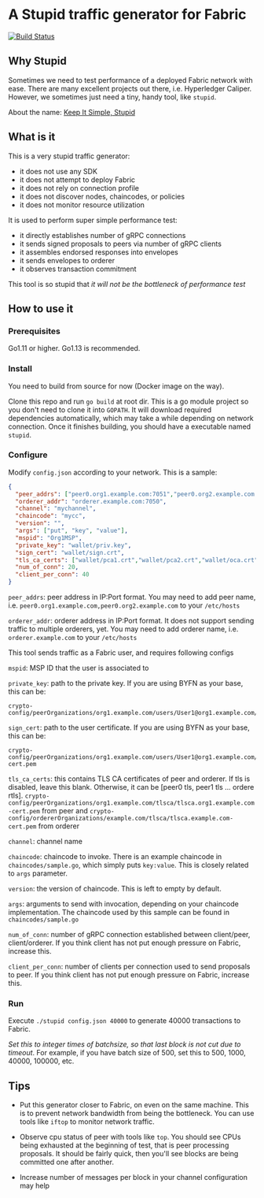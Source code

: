 # A Stupid traffic generator for Fabric

[![Build Status](https://dev.azure.com/guojiannan1101/guojiannan1101/_apis/build/status/guoger.stupid?branchName=master)](https://dev.azure.com/guojiannan1101/guojiannan1101/_build/latest?definitionId=1&branchName=master)
## Why Stupid

Sometimes we need to test performance of a deployed Fabric network with ease. There are many excellent projects out there, i.e. Hyperledger Caliper. However, we sometimes just need a tiny, handy tool, like `stupid`.

About the name: [Keep It Simple, Stupid](https://en.wikipedia.org/wiki/KISS_principle)

## What is it

This is a very stupid traffic generator:
- it does not use any SDK
- it does not attempt to deploy Fabric
- it does not rely on connection profile
- it does not discover nodes, chaincodes, or policies
- it does not monitor resource utilization

It is used to perform super simple performance test:
- it directly establishes number of gRPC connections
- it sends signed proposals to peers via number of gRPC clients
- it assembles endorsed responses into envelopes
- it sends envelopes to orderer
- it observes transaction commitment

This tool is so stupid that *it will not be the bottleneck of performance test*

## How to use it

### Prerequisites

Go1.11 or higher. Go1.13 is recommended.

### Install

You need to build from source for now (Docker image on the way).

Clone this repo and run `go build` at root dir. This is a go module project so you don't need to clone it into `GOPATH`. It will download required dependencies automatically, which may take a while depending on network connection. Once it finishes building, you should have a executable named `stupid`.

### Configure

Modify `config.json` according to your network. This is a sample:
```json
{
  "peer_addrs": ["peer0.org1.example.com:7051","peer0.org2.example.com:9051"],
  "orderer_addr": "orderer.example.com:7050",
  "channel": "mychannel",
  "chaincode": "mycc",
  "version": "",
  "args": ["put", "key", "value"],
  "mspid": "Org1MSP",
  "private_key": "wallet/priv.key",
  "sign_cert": "wallet/sign.crt",
  "tls_ca_certs": ["wallet/pca1.crt","wallet/pca2.crt","wallet/oca.crt"],
  "num_of_conn": 20,
  "client_per_conn": 40
}
```

`peer_addrs`: peer address in IP:Port format. You may need to add peer name, i.e. `peer0.org1.example.com,peer0.org2.example.com` to your `/etc/hosts`

`orderer_addr`: orderer address in IP:Port format. It does not support sending traffic to multiple orderers, yet. You may need to add orderer name, i.e. `orderer.example.com` to your `/etc/hosts`

This tool sends traffic as a Fabric user, and requires following configs

`mspid`: MSP ID that the user is associated to

`private_key`: path to the private key. If you are using BYFN as your base, this can be:
```
crypto-config/peerOrganizations/org1.example.com/users/User1@org1.example.com/msp/keystore/priv_sk
```

`sign_cert`: path to the user certificate. If you are using BYFN as your base, this can be:
```
crypto-config/peerOrganizations/org1.example.com/users/User1@org1.example.com/msp/signcerts/User1@org1.example.com-cert.pem
```

`tls_ca_certs`: this contains TLS CA certificates of peer and orderer. If tls is disabled, leave this blank. Otherwise, it can be [peer0 tls, peer1 tls ... ordere rtls].  `crypto-config/peerOrganizations/org1.example.com/tlsca/tlsca.org1.example.com-cert.pem` from peer and `crypto-config/ordererOrganizations/example.com/tlsca/tlsca.example.com-cert.pem` from orderer

`channel`: channel name

`chaincode`: chaincode to invoke. There is an example chaincode in `chaincodes/sample.go`, which simply puts `key:value`. This is closely related to `args` parameter.

`version`: the version of chaincode. This is left to empty by default.

`args`: arguments to send with invocation, depending on your chaincode implementation. The chaincode used by this sample can be found in `chaincodes/sample.go`

`num_of_conn`: number of gRPC connection established between client/peer, client/orderer. If you think client has not put enough pressure on Fabric, increase this.

`client_per_conn`: number of clients per connection used to send proposals to peer. If you think client has not put enough pressure on Fabric, increase this.

### Run

Execute `./stupid config.json 40000` to generate 40000 transactions to Fabric.

*Set this to integer times of batchsize, so that last block is not cut due to timeout*. For example, if you have batch size of 500, set this to 500, 1000, 40000, 100000, etc.

## Tips

- Put this generator closer to Fabric, on even on the same machine. This is to prevent network bandwidth from being the bottleneck. You can use tools like `iftop` to monitor network traffic.

- Observe cpu status of peer with tools like `top`. You should see CPUs being exhausted at the beginning of test, that is peer processing proposals. It should be fairly quick, then you'll see blocks are being committed one after another.

- Increase number of messages per block in your channel configuration may help 
